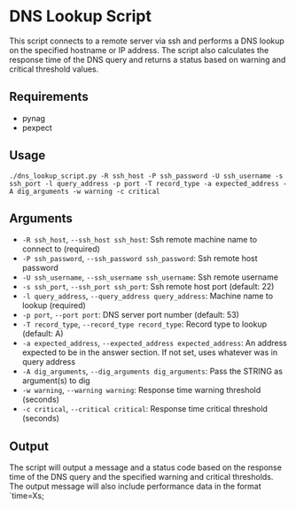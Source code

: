 # DNS Lookup Script

This script connects to a remote server via ssh and performs a DNS lookup on the specified hostname or IP address. The script also calculates the response time of the DNS query and returns a status based on warning and critical threshold values.

## Requirements

- pynag
- pexpect

## Usage

```./dns_lookup_script.py -R ssh_host -P ssh_password -U ssh_username -s ssh_port -l query_address -p port -T record_type -a expected_address -A dig_arguments -w warning -c critical```


## Arguments

- `-R ssh_host`, `--ssh_host ssh_host`: Ssh remote machine name to connect to (required)
- `-P ssh_password`, `--ssh_password ssh_password`: Ssh remote host password
- `-U ssh_username`, `--ssh_username ssh_username`: Ssh remote username
- `-s ssh_port`, `--ssh_port ssh_port`: Ssh remote host port (default: 22)
- `-l query_address`, `--query_address query_address`: Machine name to lookup (required)
- `-p port`, `--port port`: DNS server port number (default: 53)
- `-T record_type`, `--record_type record_type`: Record type to lookup (default: A)
- `-a expected_address`, `--expected_address expected_address`: An address expected to be in the answer section. If not set, uses whatever was in query address
- `-A dig_arguments`, `--dig_arguments dig_arguments`: Pass the STRING as argument(s) to dig
- `-w warning`, `--warning warning`: Response time warning threshold (seconds)
- `-c critical`, `--critical critical`: Response time critical threshold (seconds)

## Output

The script will output a message and a status code based on the response time of the DNS query and the specified warning and critical thresholds. The output message will also include performance data in the format `time=Xs;

